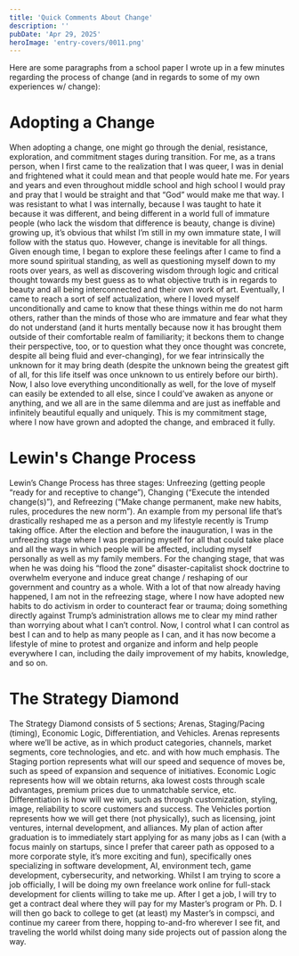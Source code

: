 ```yaml
---
title: 'Quick Comments About Change'
description: ''
pubDate: 'Apr 29, 2025'
heroImage: 'entry-covers/0011.png'
---
```


Here are some paragraphs from a school paper I wrote up in a few minutes regarding the process of change (and in regards to some of my own experiences w/ change):

# Adopting a Change
When adopting a change, one might go through the denial, resistance, exploration, and commitment stages during transition. For me, as a trans person, when I first came to the realization that I was queer, I was in denial and frightened what it could mean and that people would hate me. For years and years and even throughout middle school and high school I would pray and pray that I would be straight and that “God” would make me that way. I was resistant to what I was internally, because I was taught to hate it because it was different, and being different in a world full of immature people (who lack the wisdom that difference is beauty, change is divine) growing up, it’s obvious that whilst I’m still in my own immature state, I will follow with the status quo. However, change is inevitable for all things. Given enough time, I began to explore these feelings after I came to find a more sound spiritual standing, as well as questioning myself down to my roots over years, as well as discovering wisdom through logic and critical thought towards my best guess as to what objective truth is in regards to beauty and all being interconnected and their own work of art. Eventually, I came to reach a sort of self actualization, where I loved myself unconditionally and came to know that these things within me do not harm others, rather than the minds of those who are immature and fear what they do not understand (and it hurts mentally because now it has brought them outside of their comfortable realm of familiarity; it beckons them to change their perspective, too, or to question what they once thought was concrete, despite all being fluid and ever-changing), for we fear intrinsically the unknown for it may bring death (despite the unknown being the greatest gift of all, for this life itself was once unknown to us entirely before our birth). Now, I also love everything unconditionally as well, for the love of myself can easily be extended to all else, since I could’ve awaken as anyone or anything, and we all are in the same dilemma and are just as ineffable and infinitely beautiful equally and uniquely. This is my commitment stage, where I now have grown and adopted the change, and embraced it fully.

# Lewin's Change Process
Lewin’s Change Process has three stages: Unfreezing (getting people “ready for and receptive to change”), Changing (“Execute the intended change(s)”), and Refreezing (“Make change permanent, make new habits, rules, procedures the new norm”). An example from my personal life that’s drastically reshaped me as a person and my lifestyle recently is Trump taking office. After the election and before the inauguration, I was in the unfreezing stage where I was preparing myself for all that could take place and all the ways in which people will be affected, including myself personally as well as my family members. For the changing stage, that was when he was doing his “flood the zone” disaster-capitalist shock doctrine to overwhelm everyone and induce great change / reshaping of our government and country as a whole. With a lot of that now already having happened, I am not in the refreezing stage, where I now have adopted new habits to do activism in order to counteract fear or trauma; doing something directly against Trump’s administration allows me to clear my mind rather than worrying about what I can’t control. Now, I control what I can control as best I can and to help as many people as I can, and it has now become a lifestyle of mine to protest and organize and inform and help people everywhere I can, including the daily improvement of my habits, knowledge, and so on.

# The Strategy Diamond
The Strategy Diamond consists of 5 sections; Arenas, Staging/Pacing (timing), Economic Logic, Differentiation, and Vehicles. Arenas represents where we’ll be active, as in which product categories, channels, market segments, core technologies, and etc. and with how much emphasis. The Staging portion represents what will our speed and sequence of moves be, such as speed of expansion and sequence of initiatives. Economic Logic represents how will we obtain returns, aka lowest costs through scale advantages, premium prices due to unmatchable service, etc. Differentiation is how will we win, such as through customization, styling, image, reliability to score customers and success. The Vehicles portion represents how we will get there (not physically), such as licensing, joint ventures, internal development, and alliances. My plan of action after graduation is to immediately start applying for as many jobs as I can (with a focus mainly on startups, since I prefer that career path as opposed to a more corporate style, it’s more exciting and fun), specifically ones specializing in software development, AI, environment tech, game development, cybersecurity, and networking. Whilst I am trying to score a job officially, I will be doing my own freelance work online for full-stack development for clients willing to take me up. After I get a job, I will try to get a contract deal where they will pay for my Master’s program or Ph. D. I will then go back to college to get (at least) my Master’s in compsci, and continue my career from there, hopping to-and-fro wherever I see fit, and traveling the world whilst doing many side projects out of passion along the way.
